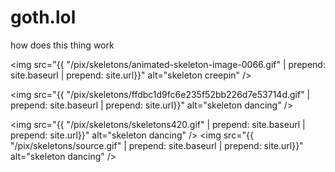 # goth.lol

how does this thing work


<img src="{{ "/pix/skeletons/animated-skeleton-image-0066.gif" | prepend: site.baseurl | prepend: site.url}}" alt="skeleton creepin" />

<img src="{{ "/pix/skeletons/ffdbc1d9fc6e235f52bb226d7e53714d.gif" | prepend: site.baseurl | prepend: site.url}}" alt="skeleton dancing" />

<img src="{{ "/pix/skeletons/skeletons420.gif" | prepend: site.baseurl | prepend: site.url}}" alt="skeleton dancing" />
<img src="{{ "/pix/skeletons/source.gif" | prepend: site.baseurl | prepend: site.url}}" alt="skeleton dancing" />
